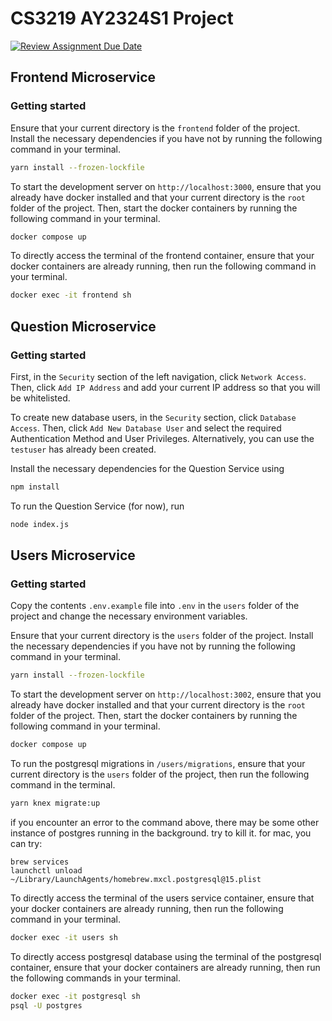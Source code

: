 # CS3219 AY2324S1 Project

[![Review Assignment Due Date](https://classroom.github.com/assets/deadline-readme-button-24ddc0f5d75046c5622901739e7c5dd533143b0c8e959d652212380cedb1ea36.svg)](https://classroom.github.com/a/6BOvYMwN)

## Frontend Microservice

### Getting started

Ensure that your current directory is the `frontend` folder of the project. Install the necessary dependencies if you have not by running the following command in your terminal. 
```bash
yarn install --frozen-lockfile
```
To start the development server on `http://localhost:3000`, ensure that you already have docker installed and that your current directory is the `root` folder of the project. Then, start the docker containers by running the following command in your terminal.
```bash
docker compose up
```
To directly access the terminal of the frontend container, ensure that your docker containers are already running, then run the following command in your terminal.
```bash
docker exec -it frontend sh
```

## Question Microservice

### Getting started

First, in the `Security` section of the left navigation, click `Network Access`.
Then, click `Add IP Address` and add your current IP address so that you will be whitelisted.

To create new database users, in the `Security` section, click `Database Access`. Then, click `Add New Database User` and select the required Authentication Method and User Privileges. Alternatively, you can use the `testuser` has already been created.

Install the necessary dependencies for the Question Service using 
```bash
npm install
```

To run the Question Service (for now), run
```bash
node index.js
```

## Users Microservice

### Getting started

Copy the contents `.env.example` file into `.env` in the `users` folder of the project and change the necessary environment variables.

Ensure that your current directory is the `users` folder of the project. Install the necessary dependencies if you have not by running the following command in your terminal. 
```bash
yarn install --frozen-lockfile
```
To start the development server on `http://localhost:3002`, ensure that you already have docker installed and that your current directory is the `root` folder of the project. Then, start the docker containers by running the following command in your terminal.
```bash
docker compose up
```
To run the postgresql migrations in `/users/migrations`, ensure that your current directory is the `users` folder of the project, then run the following command in the terminal.
```bash
yarn knex migrate:up
```

if you encounter an error to the command above, there may be some other instance of postgres running in the background. try to kill it. for mac, you can try:
```
brew services
launchctl unload   ~/Library/LaunchAgents/homebrew.mxcl.postgresql@15.plist
```

To directly access the terminal of the users service container, ensure that your docker containers are already running, then run the following command in your terminal.
```bash
docker exec -it users sh
```
To directly access postgresql database using the terminal of the postgresql container, ensure that your docker containers are already running, then run the following commands in your terminal.
```bash
docker exec -it postgresql sh
psql -U postgres
```
